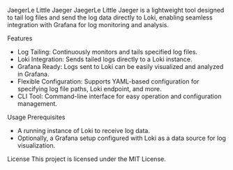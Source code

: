 JaegerLe Little Jaeger
JaegerLe Little Jaeger is a lightweight tool designed to tail log files and send the log data directly to Loki, enabling seamless integration with Grafana for log monitoring and analysis.

Features
- Log Tailing: Continuously monitors and tails specified log files.
- Loki Integration: Sends tailed logs directly to a Loki instance.
- Grafana Ready: Logs sent to Loki can be easily visualized and analyzed in Grafana.
- Flexible Configuration: Supports YAML-based configuration for specifying log file paths, Loki endpoint, and more.
- CLI Tool: Command-line interface for easy operation and configuration management.

Usage
Prerequisites
- A running instance of Loki to receive log data.
- Optionally, a Grafana setup configured with Loki as a data source for log visualization.



License
This project is licensed under the MIT License.

